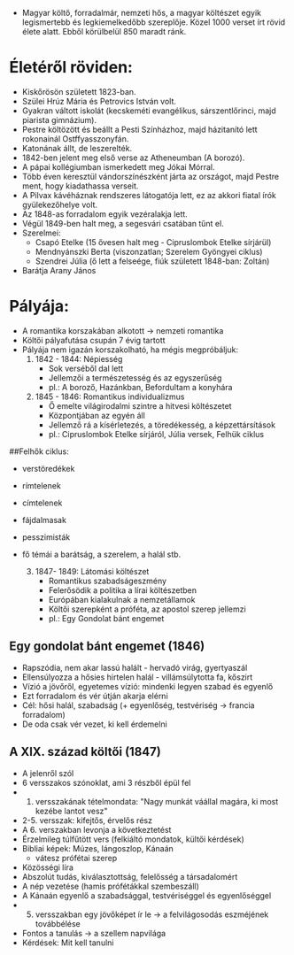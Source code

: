  - Magyar költő, forradalmár, nemzeti hős, a magyar költészet egyik legismertebb és legkiemelkedőbb szereplője. Közel 1000 verset írt rövid élete alatt. Ebből körülbelül 850 maradt ránk.
# Életéről röviden:
 - Kiskőrösön született 1823-ban.
 - Szülei Hrúz Mária és Petrovics István volt.
 - Gyakran váltott iskolát (kecskeméti evangélikus, sárszentlőrinci, majd piarista gimnázium).
 - Pestre költözött és beállt a Pesti Színházhoz, majd házitanító lett rokonainál Ostffyasszonyfán.
 - Katonának állt, de leszerelték.
 - 1842-ben jelent meg első verse az Atheneumban (A borozó).
 - A pápai kollégiumban ismerkedett meg Jókai Mórral.
 - Több éven keresztül vándorszínészként járta az országot, majd Pestre ment, hogy kiadathassa verseit.
 - A Pilvax kávéháznak rendszeres látogatója lett, ez az akkori fiatal írók gyülekezőhelye volt.
 - Az 1848-as forradalom egyik vezéralakja lett.
 - Végül 1849-ben halt meg, a segesvári csatában tűnt el.
 - Szerelmei:
   + Csapó Etelke (15 ővesen halt meg - Cipruslombok Etelke sírjárül)
   + Mendnyánszki Berta (viszonzatlan; Szerelem Gyöngyei ciklus)
   + Szendrei Júlia (ő lett a felseége, fiúk született 1848-ban: Zoltán)
 - Barátja Arany János
# Pályája:
 - A romantika korszakában alkotott -> nemzeti romantika
 - Költői pályafutása csupán 7 évig tartott
 - Pályája nem igazán korszakolható, ha mégis megpróbáljuk:
   1. 1842 - 1844: Népiesség
      + Sok verséből dal lett
      + Jellemzői a természetesség és az egyszerűség
      + pl.: A boroző, Hazánkban, Befordultam a konyhára
   2. 1845 - 1846: Romantikus individualizmus
      + Ő emelte világirodalmi szintre a hitvesi költészetet
      + Központjában az egyén áll
      + Jellemző rá a kísérletezés, a töredékesség, a képzettársítások
      + pl.: Cipruslombok Etelke sírjáról, Júlia versek, Felhük ciklus

##Felhők ciklus:
 - verstöredékek
 - rímtelenek
 - címtelenek
 - fájdalmasak
 - pesszimisták
 - fő témái a barátság, a szerelem, a halál stb.

   3. 1847- 1849: Látomási költészet
      + Romantikus szabadságeszmény
      + Felerősödik a politika a lírai költészetben
      + Európában kialakulnak a nemzetállamok
      + Költői szerepként a próféta, az apostol szerep jellemzi
      + pl.: Egy Gondolat bánt engemet

## Egy gondolat bánt engemet (1846)
 - Rapszódia, nem akar lassú halált - hervadó virág, gyertyaszál
 - Ellensúlyozza a hősies hirtelen halál - villámsúlytotta fa, kőszirt
 - Vízió a jövőről, egyetemes vízió: mindenki legyen szabad és egyenlő
 - Ezt forradalom és vér útján akarja elérni
 - Cél: hősi halál, szabadság (+ egyenlőség, testvériség -> francia forradalom)
 - De oda csak vér vezet, ki kell érdemelni

## A XIX. század költői (1847)
 - A jelenről szól
 - 6 versszakos szónoklat, ami 3 részből épül fel
 - 1. versszakának tételmondata: "Nagy munkát váállal magára, ki most kezébe lantot vesz"
 - 2-5. versszak: kifejtős, érvelős rész
 - A 6. verszakban levonja a következtetést
 - Érzelmileg túlfűtött vers (felkiáltó mondatok, kültői kérdések)
 - Bibliai képek: Múzes, lángoszlop, Kánaán
   + vátesz prófétai szerep
 - Közösségi líra
 - Abszolút tudás, kiválasztottság, felelősség a társadalomért
 - A nép vezetése (hamis prófétákkal szembeszáll)
 - A Kánaán egyenlő a szabadsággal, testvériséggel és egyenlőséggel
 - 5. versszakban egy jövőképet ír le -> a felvilágosodás eszméjének továbbélése
 - Fontos a tanulás -> a szellem napvilága
 - Kérdések: Mit kell tanulni


















